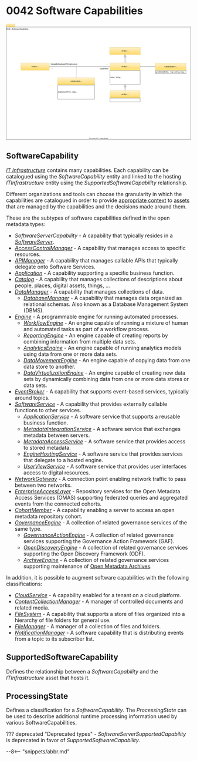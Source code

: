 <!-- SPDX-License-Identifier: CC-BY-4.0 -->
<!-- Copyright Contributors to the Egeria project. -->

# 0042 Software Capabilities

![UML](0042-Software-Capabilities.svg)

## SoftwareCapability

[*IT Infrastructure*](/types/0/0030-Hosts-and-Platforms) contains many capabilities.  Each capability can be catalogued using the *SoftwareCapability* entity and linked to the hosting *ITInfrastructure* entity using the *SupportedSoftwareCapability* relationship. 

Different organizations and tools can choose the granularity in which the capabilities are catalogued in order to provide [appropriate context](/0/0045-Servers-and-Assets) to [assets](/types/0/0010-Base-Model) that are managed by the capabilities and the decisions made around them.

These are the subtypes of software capabilities defined in the open metadata types:

- *SoftwareServerCapability* - A capability that typically resides in a [*SoftwareServer*](/types/0/0040-Software-Servers).
- [*AccessControlManager*](/types/0/0050-Applications-and-Processes/#accesscontrolmanager) - A capability that manages access to specific resources.
- [*APIManager*](/types/0/0050-Applications-and-Processes/#apimanager) - A capability that manages callable APIs that typically delegate onto Software Services.
- [*Application*](/types/0/0050-Applications-and-Processes/#application) - A capability supporting a specific business function.
- [*Catalog*](/types/0/0050-Applications-and-Processes/#catalog) - A capability that manages collections of descriptions about people, places, digital assets, things, ...
- [*DataManager*](/types/0/0050-Applications-and-Processes/#datamanager) - A capability that manages collections of data.
    - [*DatabaseManager*](/types/0/0050-Applications-and-Processes/#databasemanager) - A capability that manages data organized as relational schemas.  Also known as a Database Management System (DBMS).
- [*Engine*](/types/0/0055-Data-Processing-Engines/#engine) - A programmable engine for running automated processes.
    - [*WorkflowEngine*](/types/0/0055-Data-Processing-Engines/#workflowengine) - An engine capable of running a mixture of human and automated tasks as part of a workflow process.
    - [*ReportingEngine*](/types/0/0055-Data-Processing-Engines/#reportingengine) - An engine capable of creating reports by combining information from multiple data sets.
    - [*AnalyticsEngine*](/types/0/0055-Data-Processing-Engines/#analyticsengine) - An engine capable of running analytics models using data from one or more data sets.
    - [*DataMovementEngine*](/types/0/0055-Data-Processing-Engines/#datamovementengine) - An engine capable of copying data from one data store to another.
    - [*DataVirtualizationEngine*](/types/0/0055-Data-Processing-Engines/#datavirtualizationengine) - An engine capable of creating new data sets by dynamically combining data from one or more data stores or data sets.
- [*EventBroker*](/types/0/0050-Applications-and-Processes/#eventbroker) - A capability that supports event-based services, typically around topics.
- [*SoftwareService*](/types/0/0057-Software-Services/#softwareservice) - A capability that provides externally callable functions to other services.
    - [*ApplicationService*](/types/0/0057-Software-Services/#applicationservice) - A software service that supports a reusable business function.
    - [*MetadataIntegrationService*](/types/0/0057-Software-Services/#metadataintegrationservice) - A software service that exchanges metadata between servers.
    - [*MetadataAccessService*](/types/0/0057-Software-Services/#metadataaccessservice) - A software service that provides access to stored metadata.
    - [*EngineHostingService*](/types/0/0057-Software-Services/#enginehostingservice) - A software service that provides services that delegate to a hosted engine.
    - [*UserViewService*](/types/0/0057-Software-Services/#userviewservice) - A software service that provides user interfaces access to digital resources.
- [*NetworkGateway*](/types/0/0070-Networks-and-Gateways/#networkgateway) - A connection point enabling network traffic to pass between two networks.
- [*EnterpriseAccessLayer*](/types/0/0057-Software-Services/#enterpriseaccesslayer) - Repository services for the Open Metadata Access Services (OMAS) supporting federated queries and aggregated events from the connected cohorts.
- [*CohortMember*](/types/0/0057-Software-Services/#cohortmember) - A capability enabling a server to access an open metadata repository cohort.
- [*GovernanceEngine*](/types/4/0461-Governance-Engines/#governanceengine) - A collection of related governance services of the same type.
    - [*GovernanceActionEngine*](/types/4/0461-Governance-Engines/#governanceactionengine) - A collection of related governance services supporting the Governance Action Framework (GAF).
    - [*OpenDiscoveryEngine*](/types/6/0601-Open-Discovery-Engine/#opendiscoveryengine) - A collection of related governance services supporting the Open Discovery Framework (ODF).
   - [*ArchiveEngine*](/types/4/0461-Governance-Engines/#archiveengine) - A collection of related governance services supporting maintenance of [Open Metadata Archives](/concepts/open-metadata-archive).

In addition, it is possible to augment software capabilities with the following classifications:

- [*CloudService*](/types/0/0090-Cloud-Platforms-and-Services/#cloudservice) - A capability enabled for a tenant on a cloud platform.
- [*ContentCollectionManager*](/types/0/0056-Resource-Managers/#contentcollectionmanager) - A manager of controlled documents and related media.
- [*FileSystem*](/types/0/0056-Resource-Managers/#filesystem) - A capability that supports a store of files organized into a hierarchy of file folders for general use.
- [*FileManager*](/types/0/0056-Resource-Managers/#filemanager) - A manager of a collection of files and folders.
- [*NotificationManager*](/types/0/0056-Resource-Managers/#notificationmanager) - A software capability that is distributing events from a topic to its subscriber list.

## SupportedSoftwareCapability

Defines the relationship between a *SoftwareCapability* and the *ITInfrastructure* asset that hosts it.

## ProcessingState

Defines a classification for a *SoftwareCapability*. The *ProcessingState* can be used to describe additional runtime processing information used by various SoftwareCapabilities.


??? deprecated "Deprecated types"
    - *SoftwareServerSupportedCapability* is deprecated in favor of *SupportedSoftwareCapability*.
    
--8<-- "snippets/abbr.md"
